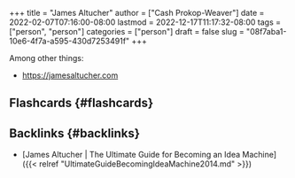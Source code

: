 +++
title = "James Altucher"
author = ["Cash Prokop-Weaver"]
date = 2022-02-07T07:16:00-08:00
lastmod = 2022-12-17T11:17:32-08:00
tags = ["person", "person"]
categories = ["person"]
draft = false
slug = "08f7aba1-10e6-4f7a-a595-430d7253491f"
+++

Among other things:

-   <https://jamesaltucher.com>


## Flashcards {#flashcards}


## Backlinks {#backlinks}

-   [James Altucher | The Ultimate Guide for Becoming an Idea Machine]({{< relref "UltimateGuideBecomingIdeaMachine2014.md" >}})
